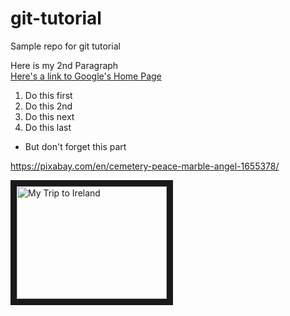 # git-tutorial
Sample repo for git tutorial

Here is my 2nd Paragraph  
[Here's a link to Google's Home Page](https://www.google.com)

1. Do this first
2. Do this 2nd
3. Do this next
4. Do this last
  * But don't forget this part

https://pixabay.com/en/cemetery-peace-marble-angel-1655378/

<a href="https://www.youtube.com/watch?feature=player_embedded&v=TkmTbSo8iSY>" target="_blank"><img src="http://img.youtube.com/vi/TkmTbSo8iSY/0.jpg" 
alt="My Trip to Ireland" width="240" height="180" border="10" /></a>
